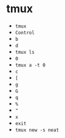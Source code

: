 # tmux

* `tmux`
* `Control`
* `b`
* `d`
* `tmux ls`
* `0`
* `tmux a -t 0`
* `c`
* `[`
* `g`
* `G`
* `q`
* `%`
* `"`
* `x`
* `exit`
* `tmux new -s neat`